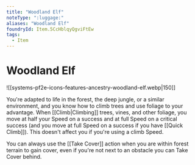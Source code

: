 ```yaml
---
title: "Woodland Elf"
noteType: ":luggage:"
aliases: "Woodland Elf"
foundryId: Item.5CcHblqyQgviFtEw
tags:
  - Item
---
```


# Woodland Elf
![[systems-pf2e-icons-features-ancestry-woodland-elf.webp|150]]

You're adapted to life in the forest, the deep jungle, or a similar environment, and you know how to climb trees and use foliage to your advantage. When [[Climb|Climbing]] trees, vines, and other foliage, you move at half your Speed on a success and at full Speed on a critical success (and you move at full Speed on a success if you have [[Quick Climb]]). This doesn't affect you if you're using a climb Speed.

You can always use the [[Take Cover]] action when you are within forest terrain to gain cover, even if you're not next to an obstacle you can Take Cover behind.
